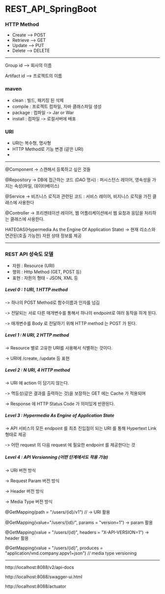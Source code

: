 # REST_API_SpringBoot
 
### HTTP Method

- Create --> POST
- Retrieve --> GET
- Update --> PUT
- Delete --> DELETE

-------------------------------------------------------

Group id --> 회사의 이름

Artifact id --> 프로젝트의 이름

### maven
- clean : 빌드, 패키징 된 삭제
- compile : 프로젝트 컴파일, 자바 클래스파일 생성
- package : 컴파일 -> Jar or War
- install : 컴파일 -> 로컬서버에 배포

### URI
- URI는 복수형, 명사형
- HTTP Method로 기능 변경 (같은 URI)
- 
-------------------------------------------------------
@Component -> 스캔해서 등록하고 싶은 것들

@Repository -> DB에 접근하는 코드 (DAO 명시) : 퍼시스턴스 레이어, 영속성을 가지는 속성(파일, 데이터베이스)

@Service -> 비즈니스 로직과 관련된 코드 : 서비스 레이어, 비지니스 로직을 가진 클래스에 사용한다

@Controller -> 프리젠테이션 레이어, 웹 어플리케이션에서 웹 요청과 응답을 처리하는 클래스에 사용한다.

HATEOAS(Hypermedia As the Engine Of Application State)
-> 현재 리소스와 연관된(호출 가능한) 자원 상태 정보를 제공

-------------------------------------------------------

### REST API 성숙도 모델

- 자원 : Resource (URI)
- 행위 : Http Method (GET, POST 등)
- 표현 : 자원의 형태 - JSON, XML 등

##### Level 0 : 1 URI, 1 HTTP method

-> 하나의 POST Method로 함수이름과 인자를 넘김

-> 전달되는 서로 다른 매개변수를 통해서 하나의 endpoint로 여러 동작을 하게 된다.

-> 매개변수를 Body 로 전달하기 위해 HTTP method 는 POST 가 된다.

##### Level 1 : N URI, 2 HTTP method

-> Resource 별로 고유한 URI를 사용해서 식별하는 것이다.

-> URI에 /create, /update 등 표현

##### Level 2 : N URI, 4 HTTP method
-> URI 에 action 이 담기지 않는다. 

-> 멱등성(같은 결과를 출력하는 것)을 보장하는 GET 에는 Cache 가 적용되며

-> Response 에 HTTP Status Code 가 의미있게 반환된다.

##### Level 3 : Hypermedia As Engine of Application State

-> API 서비스의 모든 endpoint 를 최초 진입점이 되는 URI 를 통해 Hypertext Link 형태로 제공

-> 어떤 request 의 다음 request 에 필요한 endpoint 를 제공한다는 것

##### Level 4 : API Versionning (어떤 단계에서도 적용 가능)
-> URI 버전 방식

-> Request Param 버전 방식

-> Header 버전 방식

-> Media Type 버전 방식

@GetMapping(path = "/users/{id}/v1")  // -> URI 활용

@GetMapping(value="/users/{id}/", params = "version=1") -> param 활용

@GetMapping(value = "/users/{id}", headers = "X-API-VERSION=1") -> header 활용

@GetMapping(value = "/users/{id}", produces = "application/vnd.company.appv1+json") // media type versioning

-------------------------------------------------------

http://localhost:8088/v2/api-docs

http://localhost:8088/swagger-ui.html

http://localhost:8088/actuator
